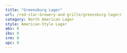 ```yaml
---
title: "Greensburg Lager"
url: /red-star-brewery-and-grille/greensburg-lager/
category: North American Lager
style: American-Style Lager
abv: 0
ibu: 0
srm: 0
upc: 0
---
```



